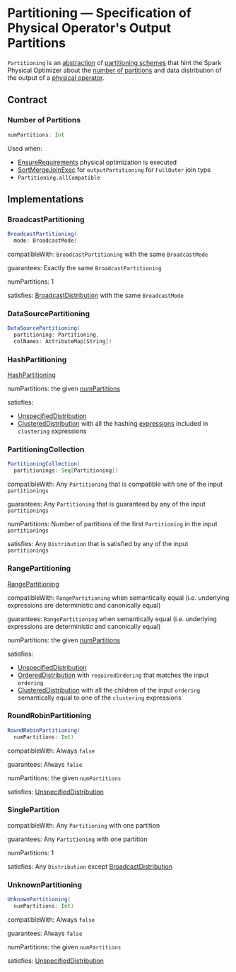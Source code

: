 # Partitioning &mdash; Specification of Physical Operator's Output Partitions

`Partitioning` is an [abstraction](#contract) of [partitioning schemes](#implementations) that hint the Spark Physical Optimizer about the [number of partitions](#numPartitions) and data distribution of the output of a [physical operator](SparkPlan.md).

## Contract

### <span id="numPartitions"> Number of Partitions

```scala
numPartitions: Int
```

Used when:

* [EnsureRequirements](../physical-optimizations/EnsureRequirements.md) physical optimization is executed
* [SortMergeJoinExec](SortMergeJoinExec.md) for `outputPartitioning` for `FullOuter` join type
* `Partitioning.allCompatible`

## Implementations

### BroadcastPartitioning

```scala
BroadcastPartitioning(
  mode: BroadcastMode)
```

compatibleWith: `BroadcastPartitioning` with the same `BroadcastMode`

guarantees: Exactly the same `BroadcastPartitioning`

numPartitions: 1

satisfies: [BroadcastDistribution](BroadcastDistribution.md) with the same `BroadcastMode`

### DataSourcePartitioning

```scala
DataSourcePartitioning(
  partitioning: Partitioning,
  colNames: AttributeMap[String])
```

### HashPartitioning

[HashPartitioning](../expressions/HashPartitioning.md)

numPartitions: the given [numPartitions](../expressions/HashPartitioning.md#numPartitions)

satisfies:

* [UnspecifiedDistribution](UnspecifiedDistribution.md)
* [ClusteredDistribution](ClusteredDistribution.md) with all the hashing [expressions](../expressions/Expression.md) included in `clustering` expressions

### PartitioningCollection

```scala
PartitioningCollection(
  partitionings: Seq[Partitioning])
```

compatibleWith: Any `Partitioning` that is compatible with one of the input `partitionings`

guarantees: Any `Partitioning` that is guaranteed by any of the input `partitionings`

numPartitions: Number of partitions of the first `Partitioning` in the input `partitionings`

satisfies: Any `Distribution` that is satisfied by any of the input `partitionings`

### RangePartitioning

[RangePartitioning](../expressions/RangePartitioning.md)

compatibleWith: `RangePartitioning` when semantically equal (i.e. underlying expressions are deterministic and canonically equal)

guarantees: `RangePartitioning` when semantically equal (i.e. underlying expressions are deterministic and canonically equal)

numPartitions: the given [numPartitions](../expressions/RangePartitioning.md#numPartitions)

satisfies:

* [UnspecifiedDistribution](UnspecifiedDistribution.md)
* [OrderedDistribution](OrderedDistribution.md) with `requiredOrdering` that matches the input `ordering`
* [ClusteredDistribution](ClusteredDistribution.md) with all the children of the input `ordering` semantically equal to one of the `clustering` expressions

### RoundRobinPartitioning

```scala
RoundRobinPartitioning(
  numPartitions: Int)
```

compatibleWith: Always `false`

guarantees: Always `false`

numPartitions: the given `numPartitions`

satisfies: [UnspecifiedDistribution](UnspecifiedDistribution.md)

### SinglePartition

compatibleWith: Any `Partitioning` with one partition

guarantees: Any `Partitioning` with one partition

numPartitions: 1

satisfies: Any `Distribution` except [BroadcastDistribution](BroadcastDistribution.md)

### UnknownPartitioning

```scala
UnknownPartitioning(
  numPartitions: Int)
```

compatibleWith: Always `false`

guarantees: Always `false`

numPartitions: the given `numPartitions`

satisfies: [UnspecifiedDistribution](UnspecifiedDistribution.md)
